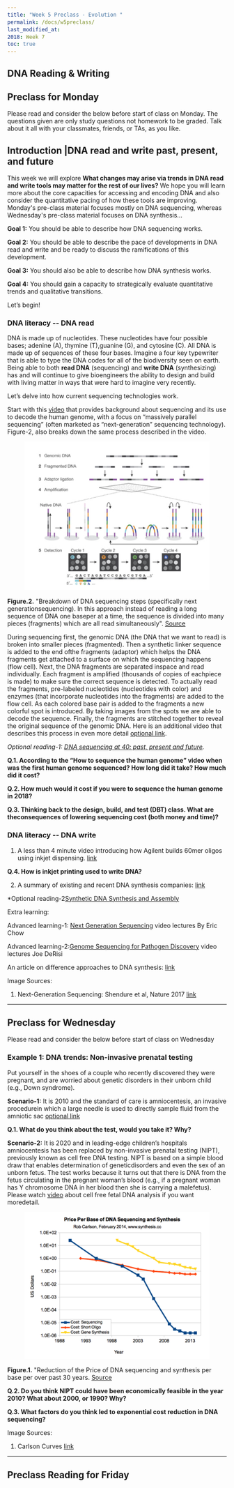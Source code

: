 ```yaml
---
title: "Week 5 Preclass - Evolution "
permalink: /docs/w5preclass/
last_modified_at: 
2018: Week 7
toc: true
---
```

## DNA Reading & Writing

## Preclass for Monday
Please read and consider the below before start of class on Monday.
The questions given are only study questions not homework to be graded.
Talk about it all with your classmates, friends, or TAs, as you like.

## Introduction |DNA read and write past, present, and future

This week we will explore **What changes may arise via trends in DNA read and write tools may matter for the rest of our lives?**  We hope you will learn more about the core capacities for accessing and encoding DNA and also consider the quantitative pacing of how these tools are improving. Monday's pre-class material focuses mostly on DNA sequencing, whereas Wednesday's pre-class material focuses on DNA synthesis...

**Goal 1:** You should be able to describe how DNA sequencing works.

**Goal 2:** You should be able to describe the pace of developments in DNA read and write and be ready to discuss the ramifications of this development.

**Goal 3:** You should also be able to describe how DNA synthesis works.

**Goal 4:** You should gain a capacity to strategically evaluate quantitative trends and qualitative transitions.

Let’s begin!

### DNA literacy -- DNA read

DNA is made up of nucleotides. These nucleotides have four possible bases;
adenine (A), thymine (T),guanine (G), and cytosine (C). All DNA is made up of sequences of these four bases. Imagine a four key typewriter that is able to type the DNA codes for all of the biodiversity seen on earth. Being able to both **read DNA** (sequencing) and **write DNA** (synthesizing) has and will continue to give bioengineers the ability to design and build with living matter in ways that were hard to imagine very recently.

Let’s delve into how current sequencing technologies work.

Start with this [video](https://www.youtube.com/watch?v=MvuYATh7Y74) that provides background about sequencing and its use to decode the human genome, with a focus on “massively parallel sequencing” (often marketed as “next-generation” sequencing technology). Figure-2, also breaks down the same process described in the video.

<figure>
<a href="/assets/images/w3pc_NGS.png"><img src="/assets/images/w3pc_NGS.png"></a>
</figure>

**Figure.2.** "Breakdown of DNA sequencing steps (specifically next generationsequencing). In this approach instead of reading a long sequence of DNA one baseper at a time, the sequence is divided into many pieces (fragments) which are all read simultaneously". [Source](https://www.nature.com/articles/nature24286.pdf)

During sequencing first, the genomic DNA (the DNA that we want to read) is broken into smaller pieces (fragmented). Then a synthetic linker sequence is added to the end ofthe fragments (adaptor) which helps the DNA fragments get attached to a surface on which the sequencing happens (flow cell). Next, the DNA fragments are separated inspace and read individually. Each fragment is amplified (thousands of copies of eachpiece is made) to make sure the correct sequence is detected. To actually read the fragments, pre-labeled nucleotides (nucleotides with color) and enzymes (that incorporate nucleotides into the fragments) are added to the flow cell. As each colored base pair is added to the fragments a new colorful spot is introduced. By taking images from the spots we are able to decode the sequence. Finally, the fragments are stitched together to reveal the original sequence of the genomic DNA. Here is an additional video that describes this process in even more detail [optional link](https://www.youtube.com/watch?v=fCd6B5HRaZ8).


*Optional reading-1: [DNA sequencing at 40: past, present and future](https://www.nature.com/articles/nature24286.pdf).*

**Q.1. According to the “How to sequence the human genome” video when was the first human genome sequenced? How long did it take? How much did it cost?**

**Q.2. How much would it cost if you were to sequence the human genome in 2018?**

**Q.3. Thinking back to the design, build, and test (DBT) class. What are theconsequences of lowering sequencing cost (both money and time)?**

### DNA literacy -- DNA write

1. A less than 4 minute video introducing how Agilent builds 60mer oligos using inkjet dispensing.
[link](https://www.youtube.com/watch?v=eSr5CxAdiww&feature=youtu.be)

**Q.4. How is inkjet printing used to write DNA?**

2. A summary of existing and recent DNA synthesis companies:
[link](http://www.calinplesa.com/dna-synthesis-companies/)


*Optional reading-2[Synthetic DNA Synthesis and Assembly](https://www.ncbi.nlm.nih.gov/pmc/articles/PMC5204324/)


Extra learning: 

Advanced learning-1:  [Next Generation Sequencing](https://www.ibiology.org/techniques/next-generation-sequencing/) video lectures By Eric Chow

Advanced learning-2:[Genome Sequencing for Pathogen Discovery](https://www.ibiology.org/microbiology/genome-sequencing/)
video lectures Joe DeRisi

An article on difference approaches to DNA synthesis:
[link](https://www.chemistryworld.com/feature/step-by-step-synthesis-of-dna/3008753.article)

Image Sources:

1. Next-Generation Sequencing: Shendure et al, Nature 2017  [link](https://www.nature.com/articles/nature24286.pdf)

____________________________________________________________

## Preclass for Wednesday
Please read and consider the below before start of class on Wednesday


### Example 1: DNA trends:  Non-invasive prenatal testing

Put yourself in the shoes of a couple who recently discovered they were pregnant, and are worried about genetic disorders in their unborn child (e.g., Down syndrome).

**Scenario-1:** It is 2010 and the standard of care is amniocentesis, an invasive procedurein which a large needle is used to directly sample fluid from the amniotic sac [optional link](https://www.youtube.com/watch?v=XXIW8GHwJ_M)

**Q.1. What do you think about the test, would you take it? Why?**

**Scenario-2:** It is 2020 and in leading-edge children’s hospitals amniocentesis has been replaced by non-invasive prenatal testing (NIPT), previously known as cell free DNA testing. NIPT is based on a simple blood draw that enables determination of geneticdisorders and even the sex of an unborn fetus. The test works because it turns out that there is DNA from the fetus circulating in the pregnant woman’s blood (e.g., if a pregnant woman has Y chromosome DNA in her blood then she is carrying a malefetus). Please watch [video](https://www.youtube.com/watch?v=e86_l_UqecU) about cell free fetal DNA analysis if you want moredetail.


<figure>
<a href="/assets/images/w3pc_CarlsonCurves.png"><img src="/assets/images/w3pc_CarlsonCurves.png"></a>
</figure>

**Figure.1.** "Reduction of the Price of DNA sequencing and synthesis per base per over past 30 years.  [Source](https://synbiobeta.com/time-new-dna-synthesis-sequencing-cost-curves-rob-carlson/)

**Q.2. Do you think NIPT could have been economically feasible in the year 2010? What about 2000, or 1990? Why?**

**Q.3. What factors do you think led to exponential cost reduction in DNA sequencing?**


Image Sources:
1. Carlson Curves [link](https://synbiobeta.com/time-new-dna-synthesis-sequencing-cost-curves-rob-carlson/)

____________________________________________________________

## Preclass Reading for Friday  

